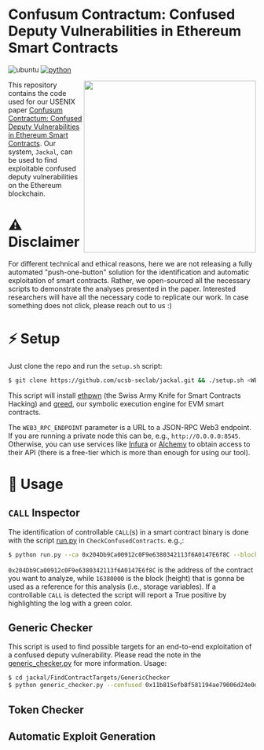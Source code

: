 # Confusum Contractum: Confused Deputy Vulnerabilities in Ethereum Smart Contracts

![ubuntu](https://img.shields.io/badge/Ubuntu-20.04+-yellow)
[![python](https://img.shields.io/badge/Python-3.11+-3776AB.svg?style=flat&logo=python&logoColor=white)](https://www.python.org)

<a href="https://sites.cs.ucsb.edu/~vigna/publications/2023_USENIX_Confusum.pdf"> <img align="right" width="350"  src="https://github.com/ucsb-seclab/jackal/assets/4940271/17ddd3c6-8d04-4fd1-bdf2-2fe74f9bcd27"> </a>

This repository contains the code used for our USENIX paper <a href="https://sites.cs.ucsb.edu/~vigna/publications/2023_USENIX_Confusum.pdf">Confusum Contractum: Confused Deputy Vulnerabilities in Ethereum Smart Contracts</a>.
Our system, `Jackal`, can be used to find exploitable confused deputy vulnerabilities on the Ethereum blockchain.

# ⚠️ Disclaimer 

For different technical and ethical reasons, here we are not releasing a fully automated "push-one-button" solution for the identification and automatic exploitation of smart contracts. Rather, we open-sourced all the necessary scripts to demonstrate the analyses presented in the paper. Interested researchers will have all the necessary code to replicate our work. In case something does not click, please reach out to us :)

# ⚡️ Setup

Just clone the repo and run the `setup.sh` script:

```bash
$ git clone https://github.com/ucsb-seclab/jackal.git && ./setup.sh <WEB3_RPC_ENDPOINT>
```

This script will install [ethpwn](https://github.com/ethpwn/ethpwn) (the Swiss Army Knife for Smart Contracts Hacking) and [greed](https://github.com/ucsb-seclab/greed), our symbolic execution engine for EVM smart contracts. 

The `WEB3_RPC_ENDPOINT` parameter is a URL to a JSON-RPC Web3 endpoint. If you are running a private node this can be, e.g., `http://0.0.0.0:8545`. Otherwise, you can use services like [Infura](https://www.infura.io/) or [Alchemy](https://www.alchemy.com/) to obtain access to their API (there is a free-tier which is more than enough for using our tool).



# 🚀 Usage

## `CALL` Inspector

The identification of controllable `CALL`(s) in a smart contract binary is done with the script [run.py](https://github.com/ucsb-seclab/jackal/blob/master/CheckConfusedContracts/run.py) in `CheckConfusedContracts`. e.g.,:

```bash
$ python run.py --ca 0x204Db9Ca00912c0F9e6380342113f6A0147E6f8C --block 16380000 
```

`0x204Db9Ca00912c0F9e6380342113f6A0147E6f8C` is the address of the contract you want to analyze, while `16380000` is the block (height) that is gonna be used as a reference for this analysis (i.e., storage variables).
If a controllable `CALL` is detected the script will report a True positive by highlighting the log with a green color.


## Generic Checker

This script is used to find possible targets for an end-to-end exploitation of a confused deputy vulnerability. Please read the note in the [generic_checker.py](https://github.com/ucsb-seclab/jackal/blob/master/FindContractTargets/GenericChecker/generic_checker.py) for more information. Usage:

```bash
$ cd jackal/FindContractTargets/GenericChecker
$ python generic_checker.py --confused 0x11b815efb8f581194ae79006d24e0d814b7697f6 --target 0xdAC17F958D2ee523a2206206994597C13D831ec7 --tx 0x15bef4b45379ad3dfa676f206c1ce0d9d4a18164d82a0d1a71737652c9456212 --func 0xa9059cbb
```

## Token Checker


## Automatic Exploit Generation